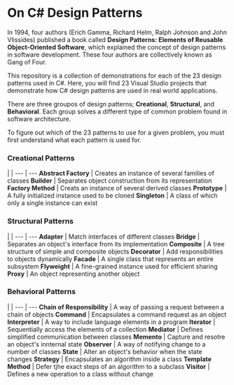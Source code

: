 # On C# Design Patterns

In 1994, four authors (Erich Gamma, Richard Helm, Ralph Johnson and John Vlissides) published a book called **Design Patterns: Elements of Reusable Object-Oriented Software**, which explained the concept of design patterns in software development. These four authors are collectively known as Gang of Four.

This repository is a collection of demonstrations for each of the 23 design patterns used in C#. Here, you will find 23 Visual Studio projects that demonstrate how C# design patterns are used in real world applications.

There are three groupos of design patterns; **Creational**, **Structural**, and **Behavioral**. Each group solves a different type of common problem found in software architecture. 

To figure out which of the 23 patterns to use for a given problem, you must first understand what each pattern is used for.

### Creational Patterns
| |
--- | ---
**Abstract Factory** | Creates an instance of several families of classes
**Builder** | Separates object construction from its representation
**Factory Method** | Creats an instance of several derived classes
**Prototype** | A fully initialized instance used to be cloned
**Singleton** | A class of which only a single instance can exist

### Structural Patterns
| | 
--- | ---
**Adapter** | Match interfaces of different classes
**Bridge** | Separates an object's interface from its implementation
**Composite** | A tree structure of simple and composite objects
**Decorator** | Add responsibilities to objects dynamically
**Facade** | A single class that represents an entire subsystem
**Flyweight** | A fine-grained instance used for efficient sharing
**Proxy** | An object representing another object

### Behavioral Patterns
| | 
--- | ---
**Chain of Responsibility** | A way of passing a request between a chain of objects
**Command** | Encapsulates a command request as an object
**Interpreter** | A way to include language elements in a program
**Iterator** | Sequentially access the elements of a collection
**Mediator** | Defines simplified communication between classes
**Memento** | Capture and resotre an object's innternal state
**Observer** | A way of notifying change to a number of classes
**State** | Alter an object's behavior when the state changes
**Strategy** | Encapsulates an algorithm inside a class
**Template Method** | Defer tjhe exact steps of an algorithm to a subclass
**Visitor** | Defines a new operation to a class without change